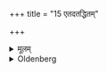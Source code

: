 +++
title = "15 एतदतद्धितम्"

+++

<details><summary>मूलम्</summary>

एतदतद्धितम् १५
</details>

<details><summary>Oldenberg</summary>

15. It should not contain a Taddhita (suffix).
</details>
